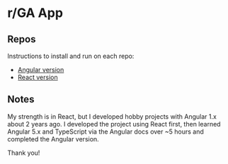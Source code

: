 # r/GA App

## Repos

Instructions to install and run on each repo:

- [Angular version](https://github.com/drinkingChai/rga-angular-app)
- [React version](https://github.com/drinkingChai/rga-react-app)

## Notes
My strength is in React, but I developed hobby projects with Angular 1.x about 2 years ago. I developed the project using React first, then learned Angular 5.x and TypeScript via the Angular docs over ~5 hours and completed the Angular version.

Thank you!
